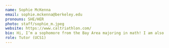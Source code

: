 ```yaml
---
name: Sophie McKenna
email: sophie.mckenna@berkeley.edu
pronouns: SHE/HER
photo: staff/sophie_m.jpeg
website: https://www.caltriathlon.com/
bio: Hi, I’m a sophomore from the Bay Area majoring in math! I am also a part of Cal Triathlon and will probably try to recruit you at some point! :)
role: Tutor (UCS1)
---
```


